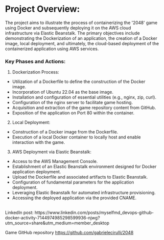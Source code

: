 # Project Overview:
The project aims to illustrate the process of containerizing the '2048' game using Docker and subsequently deploying it on the AWS cloud infrastructure via Elastic Beanstalk. The primary objectives include demonstrating the Dockerization of an application, the creation of a Docker image, local deployment, and ultimately, the cloud-based deployment of the containerized application using AWS services.

### Key Phases and Actions:

1) Dockerization Process:
- Utilization of a Dockerfile to define the construction of the Docker image.
- Incorporation of Ubuntu 22.04 as the base image.
- Installation and configuration of essential utilities (e.g., nginx, zip, curl).
- Configuration of the nginx server to facilitate game hosting.
- Acquisition and extraction of the game repository content from GitHub.
- Exposition of the application on Port 80 within the container.

2) Local Deployment:
- Construction of a Docker image from the Dockerfile.
- Execution of a local Docker container to locally host and enable interaction with the game.

3) AWS Deployment via Elastic Beanstalk:
- Access to the AWS Management Console.
- Establishment of an Elastic Beanstalk environment designed for Docker application deployment.
- Upload the Dockerfile and associated artifacts to Elastic Beanstalk.
- Configuration of fundamental parameters for the application deployment.
- Leveraging Elastic Beanstalk for automated infrastructure provisioning.
- Accessing the deployed application via the provided CNAME.

<br>
LinkedIn post: https://www.linkedin.com/posts/myselfmd_devops-github-docker-activity-7144974985298599936-njwg?utm_source=share&utm_medium=member_desktop
<br>



Game GitHub repository https://github.com/gabrielecirulli/2048
